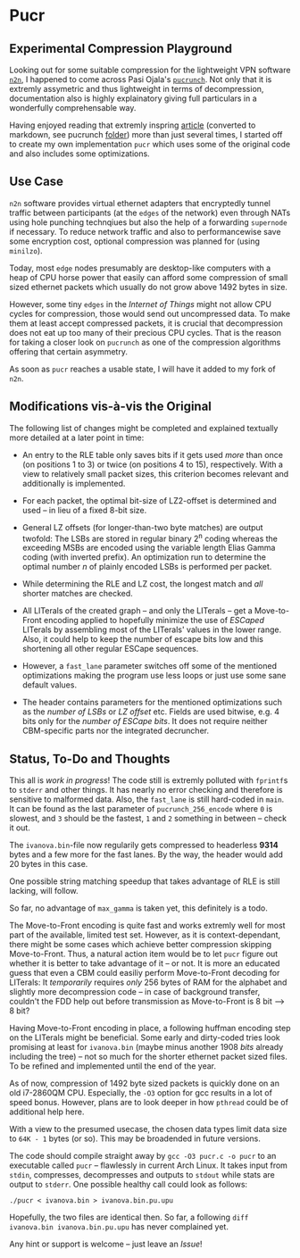 # Pucr 

## Experimental Compression Playground

Looking out for some suitable compression for the lightweight VPN software [`n2n`](https://github.com/ntop/n2n), I happened to come across Pasi Ojala's [`pucrunch`](http://a1bert.kapsi.fi/Dev/pucrunch/). Not only that it is extremly assymetric and thus lightweight in terms of decompression, documentation also is highly explainatory giving full particulars in a wonderfully comprehensable way.

Having enjoyed reading that extremly inspring [article](https://github.com/Logan007/Pucr/blob/master/pucrunch/README.md) (converted to markdown, see pucrunch [folder](https://github.com/Logan007/Pucr/tree/master/pucrunch)) more than just several times, I started off to create my own implementation `pucr` which uses some of the original code and also includes some optimizations.

## Use Case

`n2n` software provides virtual ethernet adapters that encryptedly tunnel traffic between participants (at the `edges` of the network) even through NATs using hole punching technqiues but also the help of a forwarding `supernode` if necessary. To reduce network traffic and also to performancewise save some encryption cost, optional compression was planned for (using `minilzo`).

Today, most `edge` nodes presumably are desktop-like computers with a heap of CPU horse power that easily can afford some compression of small sized ethernet packets which usually do not grow above 1492 bytes in size.

However, some tiny `edges` in the _Internet of Things_ might not allow CPU cycles for compression, those would send out uncompressed data. To make them at least accept compressed packets, it is crucial that decompression does not eat up too many of their precious CPU cycles. That is the reason for taking a closer look on `pucrunch` as one of the compression algorithms offering that certain asymmetry.

As soon as `pucr` reaches a usable state, I will have it added to my fork of `n2n`.

## Modifications vis-à-vis the Original

The following list of changes might be completed and explained textually more detailed at a later point in time:

- An entry to the RLE table only saves bits if it gets used _more_ than once (on positions 1 to 3) or twice (on positions 4 to 15), respectively. With a view to relatively small packet sizes, this criterion becomes relevant and additionally is implemented.

- For each packet, the optimal bit-size of LZ2-offset is determined and used – in lieu of a fixed 8-bit size.

- General LZ offsets (for longer-than-two byte matches) are output twofold: The LSBs are stored in regular binary 2<sup>n</sup> coding whereas the exceeding MSBs are encoded using the variable length Elias Gamma coding (with inverted prefix). An optimization run to determine the optimal number _n_ of plainly encoded LSBs is performed per packet.

- While determining the RLE and LZ cost, the longest match and _all_ shorter matches are checked.

- All LITerals of the created graph – and only the LITerals – get a Move-to-Front encoding applied to hopefully minimize the use of _ESCaped_ LITerals by assembling most of the LITerals' values in the lower range. Also, it could help to keep the number of escape bits low and this shortening all other regular ESCape sequences.

- However, a `fast_lane` parameter switches off some of the mentioned optimizations making the program use less loops or just use some sane default values. 

- The header contains parameters for the mentioned optimizations such as the _number of LSBs_ or _LZ offset_ etc. Fields are used bitwise, e.g. 4 bits only for the _number of ESCape bits_. It does not require neither CBM-specific parts nor the integrated decruncher.

## Status, To-Do and Thoughts

This all is _work in progress_! The code still is extremly polluted with `fprintf`s to `stderr` and other things. It has nearly no error checking and therefore is sensitive to malformed data. Also, the `fast_lane` is still hard-coded in  `main`. It can be found as the last parameter of `pucrunch_256_encode` where `0` is slowest, and `3` should be the fastest, `1` and `2` something in between – check it out.

The `ivanova.bin`-file now regularily gets compressed to headerless __9314__ bytes and a few more for the fast lanes. By the way, the header would add 20 bytes in this case.

One possible string matching speedup that takes advantage of RLE is still lacking, will follow.

So far, no advantage of `max_gamma` is taken yet, this definitely is a todo.

The Move-to-Front encoding is quite fast and works extremly well for most part of the available, limited test set. However, as it is context-dependant, there might be some cases which achieve better compression skipping Move-to-Front. Thus, a natural action item would be to let `pucr` figure out whether it is better to take advantage of it – or not. It is more an educated guess that even a CBM could easiliy perform Move-to-Front decoding for LITerals: It _temporarily_ requires _only_ 256 bytes of RAM for the alphabet and slightly more decompression code – in case of background transfer, couldn't the FDD help out before transmission as Move-to-Front is 8 bit --> 8 bit?

Having Move-to-Front encoding in place, a following huffman encoding step on the LITerals might be beneficial. Some early and dirty-coded tries look promising at least for `ivanova.bin` (maybe minus another 1908 _bits_ already including the tree) – not so much for the shorter ethernet packet sized files. To be refined and implemented until the end of the year.

As of now, compression of 1492 byte sized packets is quickly done on an old i7-2860QM CPU. Especially, the `-O3` option for gcc results in a lot of speed bonus. However, plans are to look deeper in how `pthread` could be of additional help here.

With a view to the presumed usecase, the chosen data types limit data size to `64K - 1` bytes (or so). This may be broadended in future versions.

The code should compile straight away by `gcc -O3 pucr.c -o pucr` to an executable called `pucr` – flawlessly in current Arch Linux. It takes input from `stdin`, compresses, decompresses and outputs to `stdout` while stats are output to `stderr`. One possible healthy call could look as follows:

``./pucr < ivanova.bin > ivanova.bin.pu.upu``

Hopefully, the two files are identical then. So far, a following `diff ivanova.bin ivanova.bin.pu.upu` has never complained yet.

Any hint or support is welcome – just leave an _Issue_!
